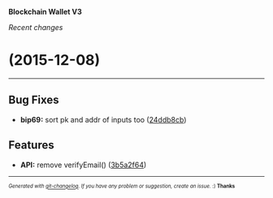 __Blockchain Wallet V3__

_Recent changes_

#   (2015-12-08)



---

## Bug Fixes

- **bip69:** sort pk and addr of inputs too
  ([24ddb8cb](https://github.com/blockchain/My-Wallet-V3/commit/24ddb8cbc554f5d0ef2e0d3b39402745a91da229))


## Features

- **API:** remove verifyEmail()
  ([3b5a2f64](https://github.com/blockchain/My-Wallet-V3/commit/3b5a2f64f5ae58fba354e5f9749cf2cb0a09ace1))



---
<sub><sup>*Generated with [git-changelog](https://github.com/rafinskipg/git-changelog). If you have any problem or suggestion, create an issue.* :) **Thanks** </sub></sup>